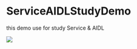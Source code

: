 # ServiceAIDLStudyDemo
this demo use for study Service &amp; AIDL


![](https://i.imgur.com/YrN3X1w.png)